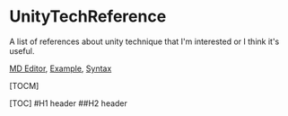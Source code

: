 # UnityTechReference
A list of references about unity technique that I'm interested or I think it's useful.

[MD Editor](https://dillinger.io/), [Example](https://pandao.github.io/editor.md/en.html), [Syntax](https://www.markdownguide.org/basic-syntax/)


[TOCM]

[TOC]
#H1 header
##H2 header
